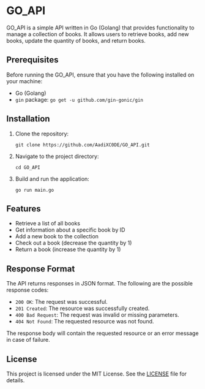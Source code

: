 # GO_API

GO_API is a simple API written in Go (Golang) that provides functionality to manage a collection of books. It allows users to retrieve books, add new books, update the quantity of books, and return books.

## Prerequisites

Before running the GO_API, ensure that you have the following installed on your machine:

- Go (Golang)
- `gin` package: `go get -u github.com/gin-gonic/gin`

## Installation

1. Clone the repository:

   ```
   git clone https://github.com/AadiXC0DE/GO_API.git
   ```

2. Navigate to the project directory:

   ```
   cd GO_API
   ```

3. Build and run the application:

   ```
   go run main.go
   ```

## Features

- Retrieve a list of all books
- Get information about a specific book by ID
- Add a new book to the collection
- Check out a book (decrease the quantity by 1)
- Return a book (increase the quantity by 1)

## Response Format

The API returns responses in JSON format. The following are the possible response codes:

- `200 OK`: The request was successful.
- `201 Created`: The resource was successfully created.
- `400 Bad Request`: The request was invalid or missing parameters.
- `404 Not Found`: The requested resource was not found.

The response body will contain the requested resource or an error message in case of failure.

## License

This project is licensed under the MIT License. See the [LICENSE](LICENSE) file for details.
